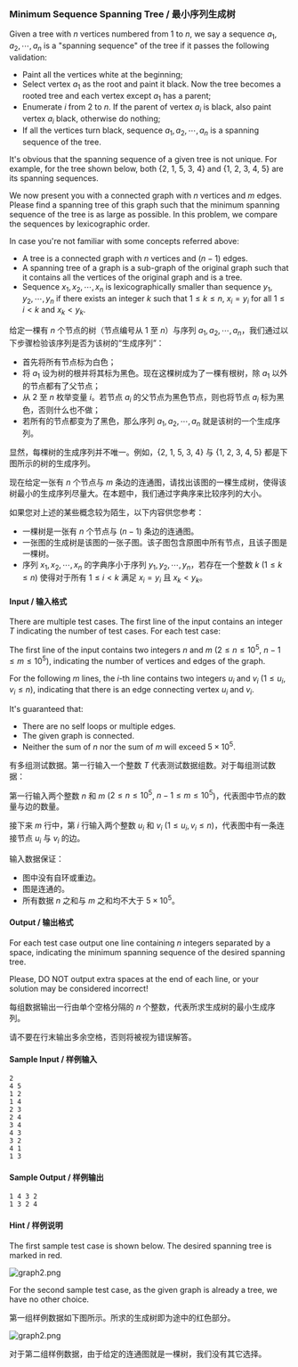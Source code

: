 ### Minimum Sequence Spanning Tree / 最小序列生成树

Given a tree with $`n`$ vertices numbered from 1 to $`n`$, we say a sequence $`a_1, a_2, \cdots, a_n`$ is a "spanning sequence" of the tree if it passes the following validation:
* Paint all the vertices white at the beginning;
* Select vertex $`a_1`$ as the root and paint it black. Now the tree becomes a rooted tree and each vertex except $`a_1`$ has a parent;
* Enumerate $`i`$ from 2 to $`n`$. If the parent of vertex $`a_i`$ is black, also paint vertex $`a_i`$ black, otherwise do nothing;
* If all the vertices turn black, sequence $`a_1, a_2, \cdots, a_n`$ is a spanning sequence of the tree.

It's obvious that the spanning sequence of a given tree is not unique. For example, for the tree shown below, both {2, 1, 5, 3, 4} and {1, 2, 3, 4, 5} are its spanning sequences.

We now present you with a connected graph with $`n`$ vertices and $`m`$ edges. Please find a spanning tree of this graph such that the minimum spanning sequence of the tree is as large as possible. In this problem, we compare the sequences by lexicographic order.

In case you're not familiar with some concepts referred above:
* A tree is a connected graph with $`n`$ vertices and $`(n-1)`$ edges.
* A spanning tree of a graph is a sub-graph of the original graph such that it contains all the vertices of the original graph and is a tree.
* Sequence $`x_1, x_2, \cdots, x_n`$ is lexicographically smaller than sequence $`y_1, y_2, \cdots, y_n`$ if there exists an integer $`k`$ such that $`1 \le k \le n`$, $`x_i = y_i`$ for all $`1 \le i < k`$ and $`x_k < y_k`$.

给定一棵有 $`n`$ 个节点的树（节点编号从 1 至 $`n`$）与序列 $`a_1, a_2, \cdots, a_n`$，我们通过以下步骤检验该序列是否为该树的“生成序列”：
* 首先将所有节点标为白色；
* 将 $`a_1`$ 设为树的根并将其标为黑色。现在这棵树成为了一棵有根树，除 $`a_1`$ 以外的节点都有了父节点；
* 从 2 至 $`n`$ 枚举变量 $`i`$。若节点 $`a_i`$ 的父节点为黑色节点，则也将节点 $`a_i`$ 标为黑色，否则什么也不做；
* 若所有的节点都变为了黑色，那么序列 $`a_1, a_2, \cdots, a_n`$ 就是该树的一个生成序列。

显然，每棵树的生成序列并不唯一。例如，{2, 1, 5, 3, 4} 与 {1, 2, 3, 4, 5} 都是下图所示的树的生成序列。

现在给定一张有 $`n`$ 个节点与 $`m`$ 条边的连通图，请找出该图的一棵生成树，使得该树最小的生成序列尽量大。在本题中，我们通过字典序来比较序列的大小。

如果您对上述的某些概念较为陌生，以下内容供您参考：
* 一棵树是一张有 $`n`$ 个节点与 $`(n-1)`$ 条边的连通图。
* 一张图的生成树是该图的一张子图。该子图包含原图中所有节点，且该子图是一棵树。
* 序列 $`x_1, x_2, \cdots, x_n`$ 的字典序小于序列 $`y_1, y_2, \cdots, y_n`$，若存在一个整数 $`k`$ ($`1 \le k \le n`$) 使得对于所有 $`1 \le i < k`$ 满足 $`x_i = y_i`$ 且 $`x_k < y_k`$。

#### Input / 输入格式
There are multiple test cases. The first line of the input contains an integer $`T`$ indicating the number of test cases. For each test case:

The first line of the input contains two integers $`n`$ and $`m`$ ($`2 \le n \le 10^5`$, $`n - 1 \le m \le 10^5`$), indicating the number of vertices and edges of the graph.

For the following $`m`$ lines, the $`i`$-th line contains two integers $`u_i`$ and $`v_i`$ ($`1 \le u_i, v_i \le n`$), indicating that there is an edge connecting vertex $`u_i`$ and $`v_i`$.

It's guaranteed that:
* There are no self loops or multiple edges.
* The given graph is connected.
* Neither the sum of $`n`$ nor the sum of $`m`$ will exceed $`5 \times 10^5`$.

有多组测试数据。第一行输入一个整数 $`T`$ 代表测试数据组数。对于每组测试数据：

第一行输入两个整数 $`n`$ 和 $`m`$ ($`2 \le n \le 10^5`$, $`n - 1 \le m \le 10^5`$)，代表图中节点的数量与边的数量。

接下来 $`m`$ 行中，第 $`i`$ 行输入两个整数 $`u_i`$ 和 $`v_i`$ ($`1 \le u_i, v_i \le n`$)，代表图中有一条连接节点 $`u_i`$ 与 $`v_i`$ 的边。

输入数据保证：
* 图中没有自环或重边。
* 图是连通的。
* 所有数据 $`n`$ 之和与 $`m`$ 之和均不大于 $`5 \times 10^5`$。

#### Output / 输出格式

For each test case output one line containing $`n`$ integers separated by a space, indicating the minimum spanning sequence of the desired spanning tree.

Please, DO NOT output extra spaces at the end of each line, or your solution may be considered incorrect!

每组数据输出一行由单个空格分隔的 $`n`$ 个整数，代表所求生成树的最小生成序列。

请不要在行末输出多余空格，否则将被视为错误解答。

#### Sample Input / 样例输入
```in
2
4 5
1 2
1 4
2 3
2 4
3 4
4 3
3 2
4 1
1 3
```

#### Sample Output / 样例输出
```out
1 4 3 2
1 3 2 4
```

#### Hint / 样例说明
The first sample test case is shown below. The desired spanning tree is marked in red.

![graph2.png](~/3eaf5244-c30b-4cc7-a802-a537d82451a6.png)

For the second sample test case, as the given graph is already a tree, we have no other choice.

第一组样例数据如下图所示。所求的生成树即为途中的红色部分。

![graph2.png](~/3eaf5244-c30b-4cc7-a802-a537d82451a6.png)

对于第二组样例数据，由于给定的连通图就是一棵树，我们没有其它选择。
